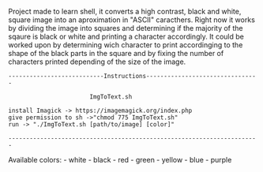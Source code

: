 Project made to learn shell, it converts a high contrast, black and white, square image into an aproximation in "ASCII" caracthers.
Right now it works by dividing the image into squares and determining if the majority of the sqaure is black or white and printing a character accordingly. It could be worked upon by determining wich character to print accordinging to the shape of the black parts in the square and by fixing the number of characters printed depending of the size of the image.


    ---------------------------Instructions--------------------------------

                           ImgToText.sh                           
                           
    install Imagick -> https://imagemagick.org/index.php
    give permission to sh ->"chmod 775 ImgToText.sh"
    run -> "./ImgToText.sh [path/to/image] [color]"

    -----------------------------------------------------------------------

Available colors:
    - white
    - black
    - red
    - green
    - yellow
    - blue
    - purple
